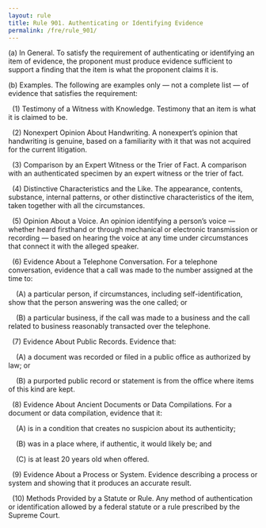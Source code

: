 ```yaml
---
layout: rule
title: Rule 901. Authenticating or Identifying Evidence
permalink: /fre/rule_901/
---
```


(a) In General. To satisfy the requirement of authenticating or identifying an item of evidence, the proponent must produce evidence sufficient to support a finding that the item is what the proponent claims it is.


(b) Examples. The following are examples only — not a complete list — of evidence that satisfies the requirement:


&nbsp;&nbsp;(1) Testimony of a Witness with Knowledge. Testimony that an item is what it is claimed to be.


&nbsp;&nbsp;(2) Nonexpert Opinion About Handwriting. A nonexpert’s opinion that handwriting is genuine, based on a familiarity with it that was not acquired for the current litigation.


&nbsp;&nbsp;(3) Comparison by an Expert Witness or the Trier of Fact. A comparison with an authenticated specimen by an expert witness or the trier of fact.


&nbsp;&nbsp;(4) Distinctive Characteristics and the Like. The appearance, contents, substance, internal patterns, or other distinctive characteristics of the item, taken together with all the circumstances.


&nbsp;&nbsp;(5) Opinion About a Voice. An opinion identifying a person’s voice — whether heard firsthand or through mechanical or electronic transmission or recording — based on hearing the voice at any time under circumstances that connect it with the alleged speaker.


&nbsp;&nbsp;(6) Evidence About a Telephone Conversation. For a telephone conversation, evidence that a call was made to the number assigned at the time to:


&nbsp;&nbsp;&nbsp;&nbsp;(A) a particular person, if circumstances, including self-identification, show that the person answering was the one called; or


&nbsp;&nbsp;&nbsp;&nbsp;(B) a particular business, if the call was made to a business and the call related to business reasonably transacted over the telephone.


&nbsp;&nbsp;(7) Evidence About Public Records. Evidence that:


&nbsp;&nbsp;&nbsp;&nbsp;(A) a document was recorded or filed in a public office as authorized by law; or


&nbsp;&nbsp;&nbsp;&nbsp;(B) a purported public record or statement is from the office where items of this kind are kept.


&nbsp;&nbsp;(8) Evidence About Ancient Documents or Data Compilations. For a document or data compilation, evidence that it:


&nbsp;&nbsp;&nbsp;&nbsp;(A) is in a condition that creates no suspicion about its authenticity;


&nbsp;&nbsp;&nbsp;&nbsp;(B) was in a place where, if authentic, it would likely be; and


&nbsp;&nbsp;&nbsp;&nbsp;(C) is at least 20 years old when offered.


&nbsp;&nbsp;(9) Evidence About a Process or System. Evidence describing a process or system and showing that it produces an accurate result.


&nbsp;&nbsp;(10) Methods Provided by a Statute or Rule. Any method of authentication or identification allowed by a federal statute or a rule prescribed by the Supreme Court.

